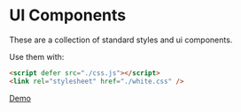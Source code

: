 # UI Components

These are a collection of standard styles and ui components.

Use them with:

```html
<script defer src="./css.js"></script>
<link rel="stylesheet" href="./white.css" />
```

[Demo](https://falkz.github.io/css.js/)
